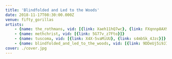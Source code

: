 ```yaml
---
title: 'Blindfolded and Led to the Woods'
date: 2018-11-17T08:30:00.000Z
venue: fifty_gorillas
artists:
    - {name: the_rothmans, vid: [{link: Xaeh11hQ7wc}, {link: FXqnnp8AX90}]}
    - {name: methchrist, vid: [{link: 5G77v_z7Fto}]}
    - {name: tuscoma, vid: [{link: X4X-5vaMiUU}, {link: s4mbSk_4Jzc}]}
    - {name: blindfolded_and_led_to_the_woods, vid: [{link: 9DDeUj5i9JI}, {title: 'Father Harlequin', link: YHG34tj2iAE}]}
cover: ./cover.jpg
---
```

